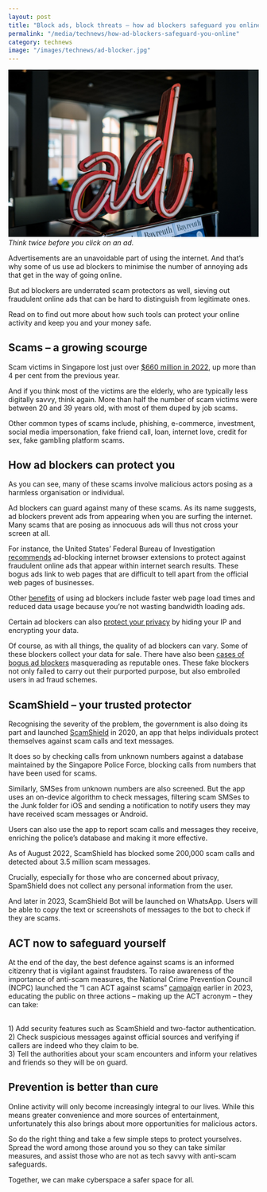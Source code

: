 ```yaml
---
layout: post
title: "Block ads, block threats – how ad blockers safeguard you online"
permalink: "/media/technews/how-ad-blockers-safeguard-you-online"
category: technews
image: "/images/technews/ad-blocker.jpg"
---
```


![Tthink twice before you click](/images/technews/ad-blocker.jpg)
*Think twice before you click on an ad.*

Advertisements are an unavoidable part of using the internet. And that’s why some of us use ad blockers to minimise the number of annoying ads that get in the way of going online. 

But ad blockers are underrated scam protectors as well, sieving out fraudulent online ads that can be hard to distinguish from legitimate ones. 

Read on to find out more about how such tools can protect your online activity and keep you and your money safe. 

## Scams – a growing scourge

Scam victims in Singapore lost just over [$660 million in 2022](https://www.straitstimes.com/singapore/scam-victims-in-s-pore-lost-6607-million-in-2022-almost-13-billion-in-past-two-years), up more than 4 per cent from the previous year. 

And if you think most of the victims are the elderly, who are typically less digitally savvy, think again. More than half the number of scam victims were between 20 and 39 years old, with most of them duped by job scams.

Other common types of scams include, phishing, e-commerce, investment, social media impersonation, fake friend call, loan, internet love, credit for sex, fake gambling platform scams.

## How ad blockers can protect you

As you can see, many of these scams involve malicious actors posing as a harmless organisation or individual. 

Ad blockers can guard against many of these scams. As its name suggests, ad blockers prevent ads from appearing when you are surfing the internet. Many scams that are posing as innocuous ads will thus not cross your screen at all.


For instance, the United States’ Federal Bureau of Investigation [recommends](https://www.standard.co.uk/tech/fbi-recommends-ad-blocker-online-scams-b1048998.html) ad-blocking internet browser extensions to protect against fraudulent online ads that appear within internet search results. These bogus ads link to web pages that are difficult to tell apart from the official web pages of businesses.

Other [benefits](https://www.nytimes.com/2015/08/20/technology/personaltech/ad-blockers-and-the-nuisance-at-the-heart-of-the-modern-web.html) of using ad blockers include faster web page load times and reduced data usage because you’re not wasting bandwidth loading ads. 

Certain ad blockers can also [protect your privacy](https://roboticsandautomationnews.com/2023/02/02/ad-blockers-could-be-helpful-for-your-privacy/59826/) by hiding your IP and encrypting your data. 

Of course, as with all things, the quality of ad blockers can vary. Some of these blockers collect your data for sale. There have also been [cases of bogus ad blockers](https://www.techradar.com/news/fake-ad-blocker-extensions-used-in-ad-fraud-scheme) masquerading as reputable ones. These fake blockers not only failed to carry out their purported purpose, but also embroiled users in ad fraud schemes. 

## ScamShield – your trusted protector

Recognising the severity of the problem, the government is also doing its part and launched [ScamShield](https://www.scamshield.org.sg/about-us/) in 2020, an app that helps individuals protect themselves against scam calls and text messages.

It does so by checking calls from unknown numbers against a database maintained by the Singapore Police Force, blocking calls from numbers that have been used for scams. 

Similarly, SMSes from unknown numbers are also screened. But the app uses an on-device algorithm to check messages, filtering scam SMSes to the Junk folder for iOS and sending a notification to notify users they may have received scam messages or Android. 

Users can also use the app to report scam calls and messages they receive, enriching the police’s database and making it more effective. 

As of August 2022, ScamShield has blocked some 200,000 scam calls and detected about 3.5 million scam messages. 

Crucially, especially for those who are concerned about privacy, SpamShield does not collect any personal information from the user. 

And later in 2023, ScamShield Bot will be launched on WhatsApp. Users will be able to copy the text or screenshots of messages to the bot to check if they are scams. 

## ACT now to safeguard yourself

At the end of the day, the best defence against scams is an informed citizenry that is vigilant against fraudsters. To raise awareness of the importance of anti-scam measures, the National Crime Prevention Council (NCPC) launched the “I can ACT against scams” [campaign](https://www.ncpc.org.sg/events_20230118-SCAMinar-ACT-Against-Scams-2023.html) earlier in 2023, educating the public on three actions – making up the ACT acronym – they can take:

<br>1) Add security features such as ScamShield and two-factor authentication.
<br>2) Check suspicious messages against official sources and verifying if callers are indeed who they claim to be. 
<br>3) Tell the authorities about your scam encounters and inform your relatives and friends so they will be on guard. 

## Prevention is better than cure

Online activity will only become increasingly integral to our lives. While this means greater convenience and more sources of entertainment, unfortunately this also brings about more opportunities for malicious actors. 

So do the right thing and take a few simple steps to protect yourselves. Spread the word among those around you so they can take similar measures, and assist those who are not as tech savvy with anti-scam safeguards.

Together, we can make cyberspace a safer space for all. 
